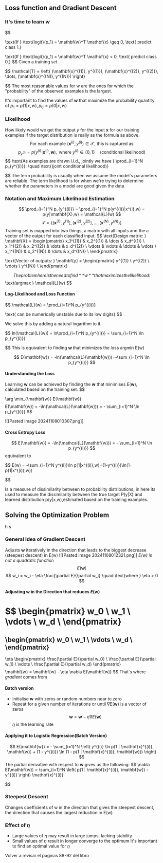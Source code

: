 ## Loss function and Gradient Descent

### It's time to learn **w**

$$
  
\text{If } \text{logit}(p_1) = \mathbf{w}^T \mathbf{x} \geq 0, \text{ predict class 1.}

$$
$$
\text{If } \text{logit}(p_1) = \mathbf{w}^T \mathbf{x} < 0, \text{ predict class 0.}
$$
Given a training set 

$$
\mathcal{T} = \left\{ (\mathbf{x}^{(1)}, y^{(1)}), (\mathbf{x}^{(2)}, y^{(2)}), \dots, (\mathbf{x}^{(N)}, y^{(N)}) \right\}

$$
The most reasonable values for $w$ are the ones for which the "probability" of the observed examples is the largest.

It's important to find the values of ***w*** that maximize the probability quantity of $p_1=p(1|x,w),p_0=p(0|x,w)$ 

### Likelihood

How likely would we get the output $y$ for the input $\mathbf{x}$ for  our training examples if the target distribution is really as the formula as above.
$$
\text{For each example } (\mathbf{x}^{(i)}, y^{(i)}) \in \mathcal{T}, \text{ this is captured as } 
$$
$$
p_{y^{(i)}} = p(y^{(i)} | \mathbf{x}^{(i)}, \mathbf{w}), \text{ where } y^{(i)} \in \{0, 1\} \quad \text{(conditional likelihood)}
$$
$$
\text{As examples are drawn i.i.d., jointly we have } \prod_{i=1}^N p_{y^{(i)}}. \quad \text{(joint conditional likelihood)}

$$
The term probability is usually when we assume the model's parameters are reliable. The term likelihood is for when we're trying to determine whether the parameters in a model are good given the data.

### Notation and Maximum Likelihood Estimation

$$
\prod_{i=1}^N p_{y^{(i)}} = \prod_{i=1}^N p(y^{(i)}|x^{i},w) = p(y|\mathbf{X},w) = \mathcal{L}(w)
$$
$$
\mathcal{T} = \left\{ (\mathbf{x}^{(1)}, y^{(1)}), (\mathbf{x}^{(2)}, y^{(2)}), \dots, (\mathbf{x}^{(N)}, y^{(N)}) \right\}
$$
Training set is mapped into two things, a matrix with all inputs and the a vector of the output for each classified input.
$$
\text{Design matrix: }
\mathbf{X} = \begin{pmatrix}
x_1^{(1)} & x_2^{(1)} & \dots & x_d^{(1)} \\
x_1^{(2)} & x_2^{(2)} & \dots & x_d^{(2)} \\
\vdots & \vdots & \ddots & \vdots \\
x_1^{(N)} & x_2^{(N)} & \dots & x_d^{(N)} \\
\end{pmatrix}

\text{Vector of outputs: }
\mathbf{y} = \begin{pmatrix}
y^{(1)} \\
y^{(2)} \\
\vdots \\
y^{(N)} \\
\end{pmatrix}


$$
The problem here is the need to find **w** that maximizes the likelihood:
$$
\text{argmax }  \mathcal{L}(w)
$$
#### Log-Likelihood and Loss Function


$$
\mathcal{L}(w) = \prod_{i=1}^N p_{y^{(i)}}

\text{ can be numerically unstable due to its low digits}
$$

We solve this by adding a natural logarithm to it.

$$
ln(\mathcal{L}(w)) = ln\prod_{i=1}^N p_{y^{(i)}} = \sum_{i=1}^N \ln p_{y^{(i)}}

$$
This is equivalent to finding **w** that minimizes the loss argmin E(w)

$$
E(\mathbf{w}) = -ln(\mathcal{L}(\mathbf{w}))=-\sum_{i=1}^N \ln p_{y^{(i)}}
$$
#### Understanding the Loss


Learning  $\mathbf{w}$ can be achieved by finding the  $\mathbf{w}$  that minimises  $E(\mathbf{w})$,  calculated based on the training set.
$$

\arg \min_{\mathbf{w}} E(\mathbf{w})
$$
$$
E(\mathbf{w}) = -\ln(\mathcal{L}(\mathbf{w})) = - \sum_{i=1}^N \ln p_{y^{(i)}}
$$

![[Pasted image 20241108010307.png]]

#### Cross Entropy Loss
$$
E(\mathbf{w}) = -\ln(\mathcal{L}(\mathbf{w})) = - \sum_{i=1}^N \ln p_{y^{(i)}}
$$
equivalent to

$$
E(w) = -\sum_{i=1}^N y^{)i)}\ln p(1|x^{(i)},w)+(1-y^{(i)})\ln(1-p(1|x^{(i)},w)) 

$$

Is a measure of dissimilarity between to probability distributions, in here its used to measure the dissimilarity between the true target P(y|X) and learned distribution p(y|x,w),estimated based on the training examples.

## Solving the Optimization Problem
h s
### General Idea of Gradient Descent

Adjusts **w** iteratively in the direction that leads to the biggest decrease (steepest descent) in E(w)
![[Pasted image 20241108012321.png]]
*E(w) is not a quadratic function*
$$
E(\mathbf{w})
$$
$$
w_i = w_i - \eta \frac{\partial E}{\partial w_i} \quad \text{where } \eta > 0
$$

#### Adjusting w in the Direction that reduces $E(w)$
$$
\begin{pmatrix}
w_0 \\
w_1 \\
\vdots \\
w_d \\
\end{pmatrix} 
=
\begin{pmatrix}
w_0 \\
w_1 \\
\vdots \\
w_d \\
\end{pmatrix} 
-
\eta \begin{pmatrix}
\frac{\partial E}{\partial w_0} \\
\frac{\partial E}{\partial w_1} \\
\vdots \\
\frac{\partial E}{\partial w_d}
\end{pmatrix}
$$
$$
\mathbf{w} = \mathbf{w} - \eta \nabla E(\mathbf{w}) 
$$
That's where *gradient* comes from

#### Batch version

- Initialise **w** with zeros or random numbers near to zero
- Repeat for a given number of iterations  or until $\nabla$E(**w**) is a vector of zeros 
$$
\mathbf{w} = \mathbf{w} - \eta \nabla E(\mathbf{w}) 
$$
$\eta$ is the learning rate

#### Applying it to Logistic Regression(Batch Version)

$$
E(\mathbf{w}) = - \sum_{i=1}^N \left( y^{(i)} \ln p(1 | \mathbf{x}^{(i)}, \mathbf{w}) + (1 - y^{(i)}) \ln (1 - p(1 | \mathbf{x}^{(i)}, \mathbf{w})) \right)
$$
The partial derivative with respect to **w** gives us the following:
$$
\nabla E(\mathbf{w}) = \sum_{i=1}^N \left( p(1 | \mathbf{x}^{(i)}, \mathbf{w}) - y^{(i)} \right) \mathbf{x}^{(i)}

$$
### Steepest Descent

Changes coefficients of w in the direction that gives the steepest descent, the direction that causes the largest reduction in E(w)

### Effect of $\eta$

- Large values of $\eta$ may result in large jumps, lacking stability
- Small values of $\eta$ result in longer converge to the optimum
It's important to find an optimal value for $\eta$



Volver a revisar el paginas 88-92 del libro

